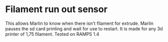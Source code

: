 # Filament run out sensor
This allows Marlin to know when there isn't filament for extrude. Marlin pauses the sd card printing and wait for use to restart.
It is made for any 3d printer of 1,75 filament.
Tested on RAMPS 1.4
